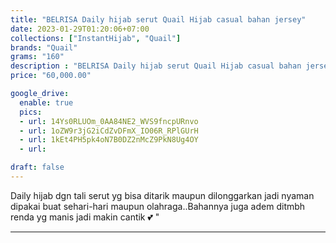 ```yaml
---
title: "BELRISA Daily hijab serut Quail Hijab casual bahan jersey"
date: 2023-01-29T01:20:06+07:00
collections: ["InstantHijab", "Quail"]
brands: "Quail"
grams: "160"
description : "BELRISA Daily hijab serut Quail Hijab casual bahan jersey"
price: "60,000.00"

google_drive:
  enable: true
  pics:
  - url: 14Ys0RLUOm_0AA84NE2_WVS9fncpURnvo
  - url: 1oZW9r3jG2iCdZvDFmX_IO06R_RPlGUrH
  - url: 1kEt4PH5pk4oN7B0DZ2nMcZ9PkN8Ug4OY
  - url: 

draft: false
---
```


Daily hijab dgn tali serut yg bisa ditarik maupun dilonggarkan jadi nyaman dipakai buat sehari-hari maupun olahraga..Bahannya juga adem ditmbh renda yg manis jadi makin cantik 💕
"

-----------    
 
